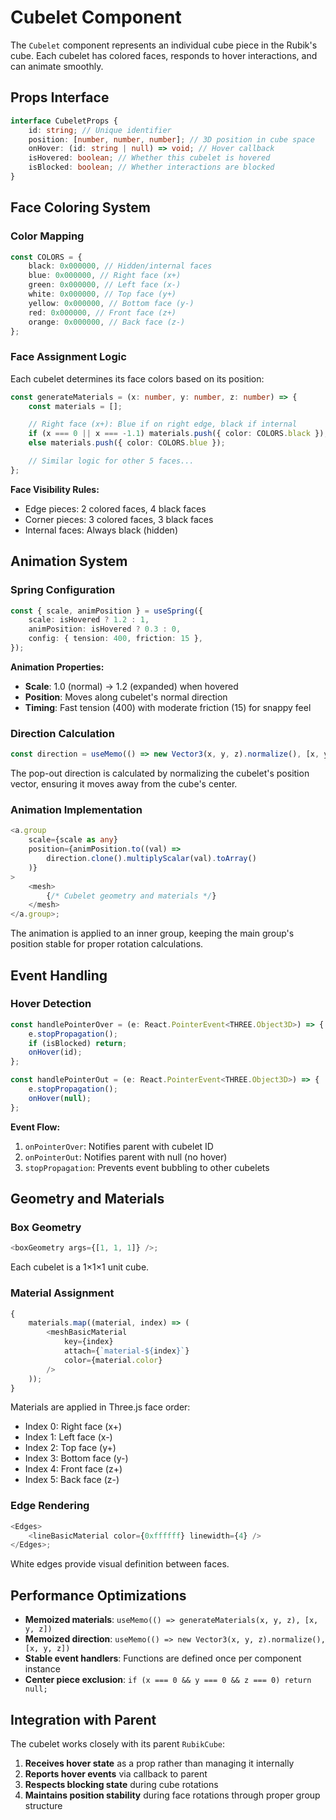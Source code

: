 # Cubelet Component

The `Cubelet` component represents an individual cube piece in the Rubik's cube.
Each cubelet has colored faces, responds to hover interactions, and can animate
smoothly.

## Props Interface

```typescript
interface CubeletProps {
    id: string; // Unique identifier
    position: [number, number, number]; // 3D position in cube space
    onHover: (id: string | null) => void; // Hover callback
    isHovered: boolean; // Whether this cubelet is hovered
    isBlocked: boolean; // Whether interactions are blocked
}
```

## Face Coloring System

### Color Mapping

```typescript
const COLORS = {
    black: 0x000000, // Hidden/internal faces
    blue: 0x000000, // Right face (x+)
    green: 0x000000, // Left face (x-)
    white: 0x000000, // Top face (y+)
    yellow: 0x000000, // Bottom face (y-)
    red: 0x000000, // Front face (z+)
    orange: 0x000000, // Back face (z-)
};
```

### Face Assignment Logic

Each cubelet determines its face colors based on its position:

```typescript
const generateMaterials = (x: number, y: number, z: number) => {
    const materials = [];

    // Right face (x+): Blue if on right edge, black if internal
    if (x === 0 || x === -1.1) materials.push({ color: COLORS.black });
    else materials.push({ color: COLORS.blue });

    // Similar logic for other 5 faces...
};
```

**Face Visibility Rules:**

- Edge pieces: 2 colored faces, 4 black faces
- Corner pieces: 3 colored faces, 3 black faces
- Internal faces: Always black (hidden)

## Animation System

### Spring Configuration

```typescript
const { scale, animPosition } = useSpring({
    scale: isHovered ? 1.2 : 1,
    animPosition: isHovered ? 0.3 : 0,
    config: { tension: 400, friction: 15 },
});
```

**Animation Properties:**

- **Scale**: 1.0 (normal) → 1.2 (expanded) when hovered
- **Position**: Moves along cubelet's normal direction
- **Timing**: Fast tension (400) with moderate friction (15) for snappy feel

### Direction Calculation

```typescript
const direction = useMemo(() => new Vector3(x, y, z).normalize(), [x, y, z]);
```

The pop-out direction is calculated by normalizing the cubelet's position
vector, ensuring it moves away from the cube's center.

### Animation Implementation

```typescript
<a.group
    scale={scale as any}
    position={animPosition.to((val) =>
        direction.clone().multiplyScalar(val).toArray()
    )}
>
    <mesh>
        {/* Cubelet geometry and materials */}
    </mesh>
</a.group>;
```

The animation is applied to an inner group, keeping the main group's position
stable for proper rotation calculations.

## Event Handling

### Hover Detection

```typescript
const handlePointerOver = (e: React.PointerEvent<THREE.Object3D>) => {
    e.stopPropagation();
    if (isBlocked) return;
    onHover(id);
};

const handlePointerOut = (e: React.PointerEvent<THREE.Object3D>) => {
    e.stopPropagation();
    onHover(null);
};
```

**Event Flow:**

1. `onPointerOver`: Notifies parent with cubelet ID
2. `onPointerOut`: Notifies parent with null (no hover)
3. `stopPropagation`: Prevents event bubbling to other cubelets

## Geometry and Materials

### Box Geometry

```typescript
<boxGeometry args={[1, 1, 1]} />;
```

Each cubelet is a 1×1×1 unit cube.

### Material Assignment

```typescript
{
    materials.map((material, index) => (
        <meshBasicMaterial
            key={index}
            attach={`material-${index}`}
            color={material.color}
        />
    ));
}
```

Materials are applied in Three.js face order:

- Index 0: Right face (x+)
- Index 1: Left face (x-)
- Index 2: Top face (y+)
- Index 3: Bottom face (y-)
- Index 4: Front face (z+)
- Index 5: Back face (z-)

### Edge Rendering

```typescript
<Edges>
    <lineBasicMaterial color={0xffffff} linewidth={4} />
</Edges>;
```

White edges provide visual definition between faces.

## Performance Optimizations

- **Memoized materials**: `useMemo(() => generateMaterials(x, y, z), [x, y, z])`
- **Memoized direction**:
  `useMemo(() => new Vector3(x, y, z).normalize(), [x, y, z])`
- **Stable event handlers**: Functions are defined once per component instance
- **Center piece exclusion**: `if (x === 0 && y === 0 && z === 0) return null;`

## Integration with Parent

The cubelet works closely with its parent `RubikCube`:

1. **Receives hover state** as a prop rather than managing it internally
2. **Reports hover events** via callback to parent
3. **Respects blocking state** during cube rotations
4. **Maintains position stability** during face rotations through proper group
   structure
